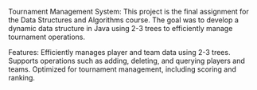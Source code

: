 Tournament Management System:
This project is the final assignment for the Data Structures and Algorithms course.
The goal was to develop a dynamic data structure in Java using 2-3 trees to efficiently manage tournament operations.

Features:
Efficiently manages player and team data using 2-3 trees. Supports operations such as adding, deleting, and querying players and teams. Optimized for tournament management, including scoring and ranking.
